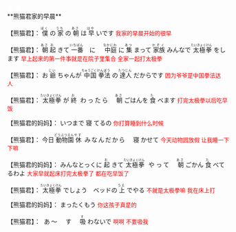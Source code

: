 <!DOCTYPE html>
<html>
<head>
<meta charset="utf-8">
</head>
<body>
<div>
    <a class="xuanfu2 xuanfubutton" style="color:#fff" href="javascript:scrollToTop()">&#9650;</a>
    <a class="xuanfu xuanfubutton" style="color:#fff" href="https://sakura-jikage.github.io/notebook/#/外语/日语/动漫学日语">&#9668;</a>
</div>
</body>
</html>
**熊猫君家的早晨**

<p><ruby>
【熊猫君】：<rp>(</rp><rt></rt><rp>)</rp>
僕<rp>(</rp><rt>ぼく</rt><rp>)</rp>
の<rp>(</rp><rt></rt><rp>)</rp>
家<rp>(</rp><rt>うち</rt><rp>)</rp>
の<rp>(</rp><rt></rt><rp>)</rp>
朝<rp>(</rp><rt>あさ</rt><rp>)</rp>
は<rp>(</rp><rt></rt><rp>)</rp>
早<rp>(</rp><rt>はや</rt><rp>)</rp>
いです<rp>(</rp><rt></rt><rp>)</rp>
<font color="red" size="2">我家的早晨开始的很早</font>
</ruby></p>

<p><ruby>
【熊猫君】：<rp>(</rp><rt></rt><rp>)</rp>
朝<rp>(</rp><rt>あさ</rt><rp>)</rp>
起<rp>(</rp><rt>お</rt><rp>)</rp>
きて<rp>(</rp><rt></rt><rp>)</rp>
一番<rp>(</rp><rt>いちばん</rt><rp>)</rp>
に　<rp>(</rp><rt></rt><rp>)</rp>
中庭<rp>(</rp><rt>なかにわ</rt><rp>)</rp>
に<rp>(</rp><rt></rt><rp>)</rp>
集<rp>(</rp><rt>あつ</rt><rp>)</rp>
まって<rp>(</rp><rt></rt><rp>)</rp>
家族<rp>(</rp><rt>かぞく</rt><rp>)</rp>
みんなで<rp>(</rp><rt></rt><rp>)</rp>
太極拳<rp>(</rp><rt>たいきょくけん</rt><rp>)</rp>
をします<rp>(</rp><rt></rt><rp>)</rp>
<font color="red" size="2">早上起来的第一件事就是在院子里集合 全家一起打太极拳</font>
</ruby></p>

<p><ruby>
【熊猫君】：<rp>(</rp><rt></rt><rp>)</rp>
お<rp>(</rp><rt></rt><rp>)</rp>
爺<rp>(</rp><rt>じい</rt><rp>)</rp>
ちゃんが<rp>(</rp><rt></rt><rp>)</rp>
中国<rp>(</rp><rt>ちゅうごく</rt><rp>)</rp>
拳法<rp>(</rp><rt>けんぽう</rt><rp>)</rp>
の<rp>(</rp><rt></rt><rp>)</rp>
達人<rp>(</rp><rt>たつじん</rt><rp>)</rp>
だからです<rp>(</rp><rt></rt><rp>)</rp>
<font color="red" size="2">因为爷爷是中国拳法达人</font>
</ruby></p>

<p><ruby>
【熊猫君】：<rp>(</rp><rt></rt><rp>)</rp>
太極拳<rp>(</rp><rt>たいきょくけん</rt><rp>)</rp>
が<rp>(</rp><rt></rt><rp>)</rp>
終<rp>(</rp><rt>お</rt><rp>)</rp>
わったら　<rp>(</rp><rt></rt><rp>)</rp>
朝<rp>(</rp><rt>あさ</rt><rp>)</rp>
ごはんを<rp>(</rp><rt></rt><rp>)</rp>
食<rp>(</rp><rt>た</rt><rp>)</rp>
べます<rp>(</rp><rt></rt><rp>)</rp>
<font color="red" size="2">打完太极拳以后吃早饭</font>
</ruby></p>

<p><ruby>
【熊猫君的妈妈】：<rp>(</rp><rt></rt><rp>)</rp>
いつまで<rp>(</rp><rt></rt><rp>)</rp>
寝<rp>(</rp><rt></rt><rp>)</rp>
てるの<rp>(</rp><rt></rt><rp>)</rp>
<font color="red" size="2">你打算睡到什么时候</font>
</ruby></p>

<p><ruby>
【熊猫君】：<rp>(</rp><rt></rt><rp>)</rp>
今日<rp>(</rp><rt></rt><rp>)</rp>
動物園<rp>(</rp><rt>どうぶつえん</rt><rp>)</rp>
休<rp>(</rp><rt>やす</rt><rp>)</rp>
みなんだから　<rp>(</rp><rt></rt><rp>)</rp>
寝<rp>(</rp><rt></rt><rp>)</rp>
かせて<rp>(</rp><rt></rt><rp>)</rp>
<font color="red" size="2">今天动物园放假 让我睡一下下嘛</font>
</ruby></p>

<p><ruby>
【熊猫君的妈妈】：<rp>(</rp><rt></rt><rp>)</rp>
みんなとっくに<rp>(</rp><rt></rt><rp>)</rp>
起<rp>(</rp><rt>お</rt><rp>)</rp>
きて<rp>(</rp><rt></rt><rp>)</rp>
太極拳<rp>(</rp><rt>たいきょくけん</rt><rp>)</rp>
やって　<rp>(</rp><rt></rt><rp>)</rp>
朝<rp>(</rp><rt>あさ</rt><rp>)</rp>
ごかん<rp>(</rp><rt></rt><rp>)</rp>
食<rp>(</rp><rt>た</rt><rp>)</rp>
べてるわよ<rp>(</rp><rt></rt><rp>)</rp>
<font color="red" size="2">大家早就起床打完太极拳了 都在吃早饭了</font>
</ruby></p>

<p><ruby>
【熊猫君】：<rp>(</rp><rt></rt><rp>)</rp>
太極拳<rp>(</rp><rt>たいきょくけん</rt><rp>)</rp>
でしょう　ベッドの<rp>(</rp><rt></rt><rp>)</rp>
上<rp>(</rp><rt>うえ</rt><rp>)</rp>
でやる<rp>(</rp><rt></rt><rp>)</rp>
<font color="red" size="2">不就是太极拳嘛 我在床上打</font>
</ruby></p>

<p><ruby>
【熊猫君的妈妈】：<rp>(</rp><rt></rt><rp>)</rp>
まったくもう<rp>(</rp><rt></rt><rp>)</rp>
<font color="red" size="2">你这孩子真是的</font>
</ruby></p>

<p><ruby>
【熊猫君】：<rp>(</rp><rt></rt><rp>)</rp>
あ～　す　<rp>(</rp><rt></rt><rp>)</rp>
吸<rp>(</rp><rt>す</rt><rp>)</rp>
わないで<rp>(</rp><rt></rt><rp>)</rp>
<font color="red" size="2">啊啊 不要吸我</font>
</ruby></p>